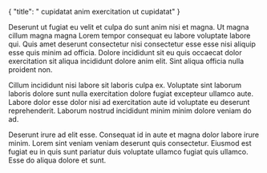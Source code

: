 {
  "title": " cupidatat anim exercitation ut cupidatat"
}

Deserunt ut fugiat eu velit et culpa do sunt anim nisi et magna. Ut magna cillum magna magna Lorem tempor consequat eu labore voluptate labore qui. Quis amet deserunt consectetur nisi consectetur esse esse nisi aliquip esse quis minim ad officia. Dolore incididunt sit eu quis occaecat dolor exercitation sit aliqua incididunt dolore anim elit. Sint aliqua officia nulla proident non.

Cillum incididunt nisi labore sit laboris culpa ex. Voluptate sint laborum laboris dolore sunt nulla exercitation dolore fugiat excepteur ullamco aute. Labore dolor esse dolor nisi ad exercitation aute id voluptate eu deserunt reprehenderit. Laborum nostrud incididunt minim minim dolore veniam do ad.

Deserunt irure ad elit esse. Consequat id in aute et magna dolor labore irure minim. Lorem sint veniam veniam deserunt quis consectetur. Eiusmod est fugiat eu in quis sunt pariatur duis voluptate ullamco fugiat quis ullamco. Esse do aliqua dolore et sunt.